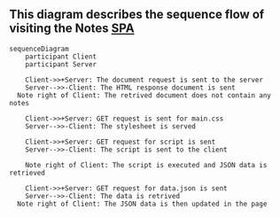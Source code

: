 ## This diagram describes the sequence flow of visiting the Notes [SPA](https://studies.cs.helsinki.fi/exampleapp/spa)

```mermaid
sequenceDiagram
    participant Client
    participant Server

	Client->>+Server: The document request is sent to the server
	Server-->>-Client: The HTML response document is sent
  Note right of Client: The retrived document does not contain any notes

	Client->>+Server: GET request is sent for main.css
	Server-->>-Client: The stylesheet is served

	Client->>+Server: GET request for script is sent
	Server-->>-Client: The script is sent to the client

	Note right of Client: The script is executed and JSON data is retrieved

	Client->>+Server: GET request for data.json is sent
	Server-->>-Client: The data is retrived
  Note right of Client: The JSON data is then updated in the page

```
